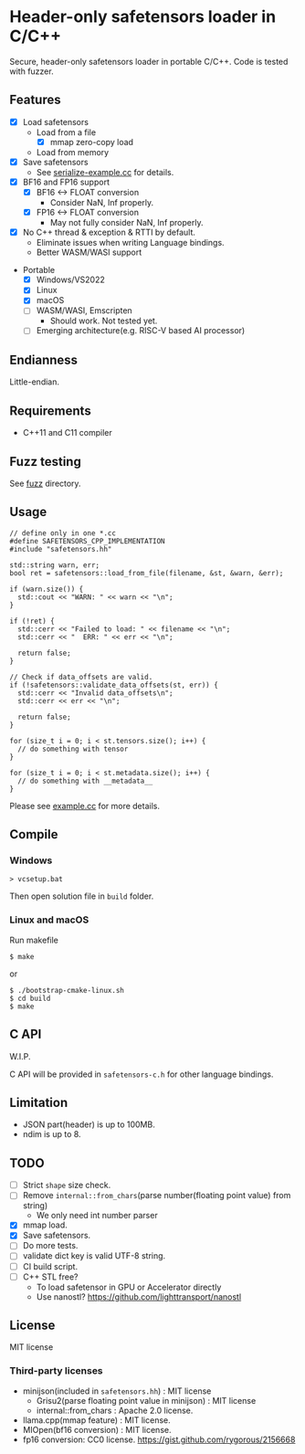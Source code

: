 # Header-only safetensors loader in C/C++

Secure, header-only safetensors loader in portable C/C++.
Code is tested with fuzzer.

## Features

* [x] Load safetensors
  * Load from a file
    * [x] mmap zero-copy load
  * Load from memory
* [x] Save safetensors
  * See [serialize-example.cc](serialize-example.cc) for details.
* [x] BF16 and FP16 support
  * [x] BF16 <-> FLOAT conversion
    * Consider NaN, Inf properly.
  * [x] FP16 <-> FLOAT conversion
    * May not fully consider NaN, Inf properly.
* [x] No C++ thread & exception & RTTI by default.
  * Eliminate issues when writing Language bindings.
  * Better WASM/WASI support
* Portable
  * [x] Windows/VS2022
  * [x] Linux
  * [x] macOS
  * [ ] WASM/WASI, Emscripten
    * Should work. Not tested yet.
  * [ ] Emerging architecture(e.g. RISC-V based AI processor)

## Endianness

Little-endian.

## Requirements

* C++11 and C11 compiler

## Fuzz testing

See [fuzz](fuzz) directory.

## Usage

```
// define only in one *.cc
#define SAFETENSORS_CPP_IMPLEMENTATION
#include "safetensors.hh"

std::string warn, err;
bool ret = safetensors::load_from_file(filename, &st, &warn, &err);

if (warn.size()) {
  std::cout << "WARN: " << warn << "\n";
}

if (!ret) {
  std::cerr << "Failed to load: " << filename << "\n";
  std::cerr << "  ERR: " << err << "\n";

  return false;
}

// Check if data_offsets are valid.
if (!safetensors::validate_data_offsets(st, err)) {
  std::cerr << "Invalid data_offsets\n";
  std::cerr << err << "\n";

  return false;
}

for (size_t i = 0; i < st.tensors.size(); i++) {
  // do something with tensor
}

for (size_t i = 0; i < st.metadata.size(); i++) {
  // do something with __metadata__
}

```

Please see [example.cc](example.cc) for more details.

## Compile

### Windows

```
> vcsetup.bat
```

Then open solution file in `build` folder.

### Linux and macOS

Run makefile

```
$ make
```

or

```
$ ./bootstrap-cmake-linux.sh
$ cd build
$ make
```

## C API

W.I.P.

C API will be provided in `safetensors-c.h` for other language bindings.


## Limitation

* JSON part(header) is up to 100MB.
* ndim is up to 8.

## TODO

* [ ] Strict `shape` size check.
* [ ] Remove `internal::from_chars`(parse number(floating point value) from string)
  * We only need int number parser
* [x] mmap load.
* [x] Save safetensors.
* [ ] Do more tests.
* [ ] validate dict key is valid UTF-8 string.
* [ ] CI build script.
* [ ] C++ STL free?
  * To load safetensor in GPU or Accelerator directly
  * Use nanostl? https://github.com/lighttransport/nanostl

## License

MIT license

### Third-party licenses

* minijson(included in `safetensors.hh`) : MIT license
  * Grisu2(parse floating point value in minijson) : MIT license
  * internal::from_chars : Apache 2.0 license.
* llama.cpp(mmap feature) : MIT license.
* MIOpen(bf16 conversion) : MIT license.
* fp16 conversion: CC0 license. https://gist.github.com/rygorous/2156668
